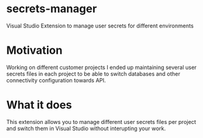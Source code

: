 # secrets-manager
Visual Studio Extension to manage user secrets for different environments

# Motivation
Working on different customer projects I ended up maintaining several user secrets files in each project to be able to switch databases and other connectivity configuration towards API. 

# What it does
This extension allows you to manage different user secrets files per project and switch them in Visual Studio without interupting your work.
